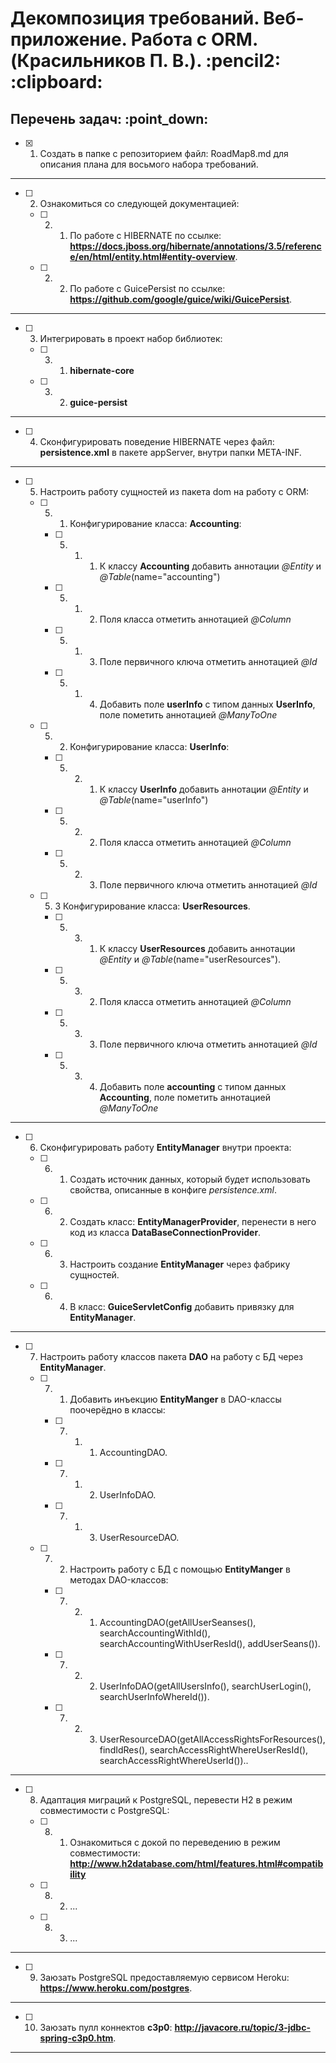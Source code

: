 <h1>Декомпозиция требований. Веб-приложение. Работа с ORM. (Красильников П. В.). :pencil2: :clipboard:</h1>
<h2>Перечень задач: :point_down:</h2>

  - [x] 1. Создать в папке с репозиторием файл: RoadMap8.md для описания плана для восьмого набора требований.

<hr>

  - [ ] 2. Ознакомиться со следующей документацией:

    - [ ] 2. 1. По работе с HIBERNATE по ссылке: **https://docs.jboss.org/hibernate/annotations/3.5/reference/en/html/entity.html#entity-overview**.

    - [ ] 2. 2. По работе с GuicePersist по ссылке: **https://github.com/google/guice/wiki/GuicePersist**.

<hr>

  - [ ] 3. Интегрировать в проект набор библиотек:

    - [ ] 3. 1. **hibernate-core**

    - [ ] 3. 2. **guice-persist**

<hr>

  - [ ] 4. Сконфигурировать поведение HIBERNATE через файл: **persistence.xml** в пакете appServer, внутри папки META-INF.

<hr>

  - [ ] 5. Настроить работу сущностей из пакета dom на работу с ORM:

    - [ ] 5. 1. Конфигурирование класса: **Accounting**:

        - [ ] 5. 1. 1. К классу **Accounting** добавить аннотации *@Entity* и *@Table*(name="accounting")

        - [ ] 5. 1. 2. Поля класса отметить аннотацией *@Column*

        - [ ] 5. 1. 3. Поле первичного ключа отметить аннотацией *@Id*

        - [ ] 5. 1. 4. Добавить поле **userInfo** с типом данных **UserInfo**, поле пометить аннотацией *@ManyToOne*

    - [ ] 5. 2. Конфигурирование класса: **UserInfo**:

        - [ ] 5. 2. 1. К классу **UserInfo** добавить аннотации *@Entity* и *@Table*(name="userInfo")

        - [ ] 5. 2. 2. Поля класса отметить аннотацией *@Column*

        - [ ] 5. 2. 3. Поле первичного ключа отметить аннотацией *@Id*

    - [ ] 5. 3 Конфигурирование класса: **UserResources**.

        - [ ] 5. 3. 1. К классу **UserResources** добавить аннотации *@Entity* и *@Table*(name="userResources").

        - [ ] 5. 3. 2. Поля класса отметить аннотацией *@Column*

        - [ ] 5. 3. 3. Поле первичного ключа отметить аннотацией *@Id*

        - [ ] 5. 3. 4. Добавить поле **accounting** с типом данных **Accounting**, поле пометить аннотацией *@ManyToOne*

<hr>

  - [ ] 6. Сконфигурировать работу **EntityManager** внутри проекта:

    - [ ] 6. 1. Создать источник данных, который будет использовать свойства, описанные в конфиге *persistence.xml*.

    - [ ] 6. 2. Создать класс: **EntityManagerProvider**, перенести в него код из класса **DataBaseConnectionProvider**.

    - [ ] 6. 3. Настроить создание **EntityManager** через фабрику сущностей.

    - [ ] 6. 4. В класс: **GuiceServletConfig** добавить привязку для **EntityManager**.

<hr>

  - [ ] 7. Настроить работу классов пакета **DAO** на работу с БД через **EntityManager**.

     - [ ] 7. 1. Добавить инъекцию **EntityManger** в DAO-классы поочерёдно в классы:

        - [ ] 7. 1. 1. AccountingDAO.

        - [ ] 7. 1. 2. UserInfoDAO.

        - [ ] 7. 1. 3. UserResourceDAO.

     - [ ] 7. 2. Настроить работу с БД с помощью **EntityManger** в методах DAO-классов:

        - [ ] 7. 2. 1. AccountingDAO(getAllUserSeanses(), searchAccountingWithId(), searchAccountingWithUserResId(), addUserSeans()).

        - [ ] 7. 2. 2. UserInfoDAO(getAllUsersInfo(), searchUserLogin(), searchUserInfoWhereId()).

        - [ ] 7. 2. 3. UserResourceDAO(getAllAccessRightsForResources(), findIdRes(), searchAccessRightWhereUserResId(), searchAccessRightWhereUserId())..

<hr>

  - [ ] 8. Адаптация миграций к PostgreSQL, перевести H2 в режим совместимости с PostgreSQL:

    - [ ] 8. 1. Ознакомиться с докой по переведению в режим совместимости: **http://www.h2database.com/html/features.html#compatibility**

    - [ ] 8. 2. ...

    - [ ] 8. 3. ...

<hr>

  - [ ] 9. Заюзать PostgreSQL предоставляемую сервисом Heroku: **https://www.heroku.com/postgres**.

<hr>

  - [ ] 10. Заюзать пулл коннектов **c3p0**: **http://javacore.ru/topic/3-jdbc-spring-c3p0.htm**.

<hr>

